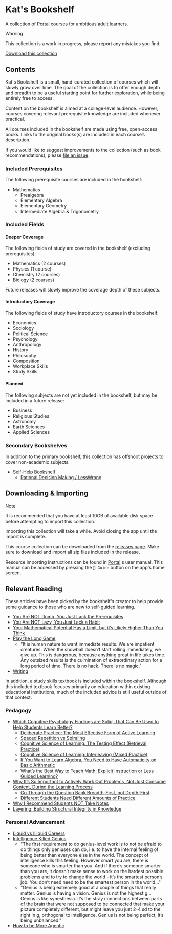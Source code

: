 # Kat's Bookshelf
A collection of [Portal](https://github.com/School-of-Life-Project/Portal-App) courses for ambitious adult learners.

> [!WARNING]
> This collection is a work in progress, please report any mistakes you find.

[Download this collection](https://github.com/transkatgirl/kats-bookshelf/releases)

## Contents

Kat's Bookshelf is a small, hand-curated collection of courses which will slowly grow over time. The goal of the collection is to offer enough depth and breadth to be a useful starting point for further exploration, while being entirely free to access.

Content on the bookshelf is aimed at a college-level audience. However, courses covering relevant prerequisite knowledge are included whenever practical.

All courses included in the bookshelf are made using free, open-access books. Links to the original books(s) are included in each course’s description.

If you would like to suggest improvements to the collection (such as book recommendations), please [file an issue](https://github.com/transkatgirl/kats-bookshelf/issues).

### Included Prerequisites

The following prerequisite courses are included in the bookshelf:

- Mathematics
  - Prealgebra
  - Elementary Algebra
  - Elementary Geometry
  - Intermediate Algebra & Trigonometry

### Included Fields

#### Deeper Coverage
 
The following fields of study are covered in the bookshelf (excluding prerequisites):

- Mathematics (2 courses)
- Physics (1 course)
- Chemistry (2 courses)
- Biology (2 courses)

Future releases will slowly improve the coverage depth of these subjects.

#### Introductory Coverage

The following fields of study have introductory courses in the bookshelf:

- Economics
- Sociology
- Political Science
- Psychology
- Anthropology
- History
- Philosophy
- Composition
- Workplace Skills
- Study Skills

#### Planned

The following subjects are not yet included in the bookshelf, but may be included in a future release:

- Business
- Religious Studies
- Astronomy
- Earth Sciences
- Applied Sciences

### Secondary Bookshelves
In addition to the primary bookshelf, this collection has offshoot projects to cover non-academic subjects:

- [Self-Help Bookshelf](https://github.com/transkatgirl/kats-self-help-bookshelf/#readme)
  - [Rational Decision Making / LessWrong](https://github.com/transkatgirl/kats-sequence-bookshelf#readme)

## Downloading & Importing

> [!NOTE]
> It is recommended that you have at least 10GB of available disk space before attempting to import this collection.
> 
> Importing this collection will take a while. Avoid closing the app until the import is complete.

This course collection can be downloaded from the [releases page](https://github.com/transkatgirl/kats-bookshelf/releases). Make sure to download and import all zip files included in the release.

Resource importing instructions can be found in [Portal](https://github.com/School-of-Life-Project/Portal-App)'s user manual. This manual can be accessed by pressing the `📜 Guide` button on the app's home screen.

## Relevant Reading

These articles have been picked by the bookshelf's creator to help provide some guidance to those who are new to self-guided learning.

- [You Are NOT Dumb, You Just Lack the Prerequisites](https://lelouch.dev/blog/you-are-probably-not-dumb/)
- [You Are NOT Lazy, You Just Lack a Habit](https://www.justinmath.com/you-are-not-lazy-you-just-lack-a-habit/)
- [Your Mathematical Potential Has a Limit, but it’s Likely Higher Than You Think](https://www.justinmath.com/your-mathematical-potential-has-a-limit-but-its-likely-higher-than-you-think/)
- [Play the Long Game](https://theprogressplaybook.beehiiv.com/p/play-the-long-game)
  - "It is human nature to want immediate results. We are impatient creatures. When the snowball doesn’t start rolling immediately, we give up. This is dangerous, because anything great in life takes time. Any outsized results is the culmination of extraordinary action for a long period of time. There is no hack. There is no magic."
- [Writing](https://blog.evanchen.cc/2015/03/14/writing/)

In addition, a study skills textbook is included within the bookshelf. Although this included textbook focuses primarily on education within existing educational institutions, much of the included advice is still useful outside of that context.

### Pedagogy

- [Which Cognitive Psychology Findings are Solid, That Can Be Used to Help Students Learn Better?](https://www.justinmath.com/which-cognitive-psychology-findings-are-solid-that-can-be-used-to-help-students-learn-better/)
  - [Deliberate Practice: The Most Effective Form of Active Learning](https://www.justinmath.com/deliberate-practice-the-most-effective-form-of-active-learning/)
  - [Spaced Repetition vs Spiraling](https://www.justinmath.com/spaced-repetition-vs-spiraling/)
  - [Cognitive Science of Learning: The Testing Effect (Retrieval Practice)](https://www.justinmath.com/cognitive-science-of-learning-the-testing-effect/)
  - [Cognitive Science of Learning: Interleaving (Mixed Practice)](https://www.justinmath.com/cognitive-science-of-learning-interleaving/)
  - [If You Want to Learn Algebra, You Need to Have Automaticity on Basic Arithmetic](https://www.justinmath.com/if-you-want-to-learn-algebra-you-need-to-have-automaticity-on-basic-arithmetic/)
  - [What’s the Best Way to Teach Math: Explicit Instruction or Less Guided Learning?](https://www.justinmath.com/whats-the-best-way-to-teach-math-explicit-instruction-or-less-guided-learning/)
- [Why It’s So Important to Actively Work Out Problems, Not Just Consume Content, During the Learning Process](https://www.justinmath.com/why-its-so-important-to-actively-work-out-problems/)
  - [Go Through the Question Bank Breadth-First, not Depth-First](https://www.justinmath.com/go-through-the-question-bank-breadth-first-not-depth-first/)
  - [Different Students Need Different Amounts of Practice](https://www.justinmath.com/different-students-need-different-amounts-of-practice/)
- [Why I Recommend Students NOT Take Notes](https://www.justinmath.com/you-are-not-lazy-you-just-lack-a-habit/)
- [Layering: Building Structural Integrity in Knowledge](https://www.justinmath.com/layering-building-structural-integrity-in-knowledge/)

### Personal Advancement

- [Liquid vs Illiquid Careers](https://www.lesswrong.com/posts/Sdi7gkKSHkRspqqcG/liquid-vs-illiquid-careers)
- [Intelligence Killed Genius](https://guzey.com/intelligence-killed-genius/)
  - "The first requirement to do genius-level work is to not be afraid to do things only geniuses can do, i.e. to have the internal feeling of being better than everyone else in the world.
    The concept of intelligence kills this feeling. However smart you are, there is someone who is smarter than you. And if there’s someone smarter than you are, it doesn’t make sense to work on the hardest possible problems and to try to change the world - it’s the smartest person’s job.
    You don’t need need to be the smartest person in the world..."
  - "Genius is being extremely good at a couple of things that really matter.
    Genius is having a vision.
    Genius is not the highest g...
    Genius is like synesthesia. It’s the stray connections between parts of the brain that were not supposed to be connected that make your picture completely different, but might leave you just 2-4 sd to the right in g, orthogonal to intelligence.
    Genius is not being perfect, it’s being unbalanced."
- [How to be More Agentic](https://usefulfictions.substack.com/p/how-to-be-more-agentic)
